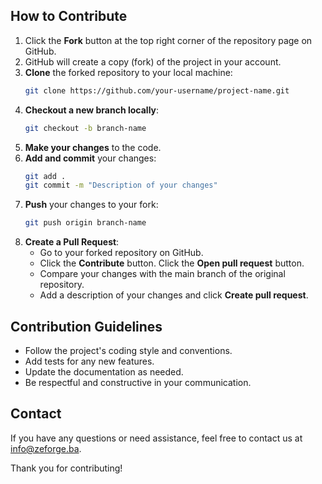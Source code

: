 ## How to Contribute

1. Click the **Fork** button at the top right corner of the repository page on GitHub.
2. GitHub will create a copy (fork) of the project in your account.
3. **Clone** the forked repository to your local machine:
   ```bash
   git clone https://github.com/your-username/project-name.git
   ```
4. **Checkout a new branch locally**:
   ```bash
   git checkout -b branch-name
   ```
5. **Make your changes** to the code.
6. **Add and commit** your changes:
   ```bash
   git add .
   git commit -m "Description of your changes"
   ```
7. **Push** your changes to your fork:
   ```bash
   git push origin branch-name
   ```
8. **Create a Pull Request**:
   - Go to your forked repository on GitHub.
   - Click the **Contribute** button.
     Click the **Open pull request** button.
   - Compare your changes with the main branch of the original repository.
   - Add a description of your changes and click **Create pull request**.

## Contribution Guidelines

- Follow the project's coding style and conventions.
- Add tests for any new features.
- Update the documentation as needed.
- Be respectful and constructive in your communication.

## Contact

If you have any questions or need assistance, feel free to contact us at info@zeforge.ba.

Thank you for contributing!

